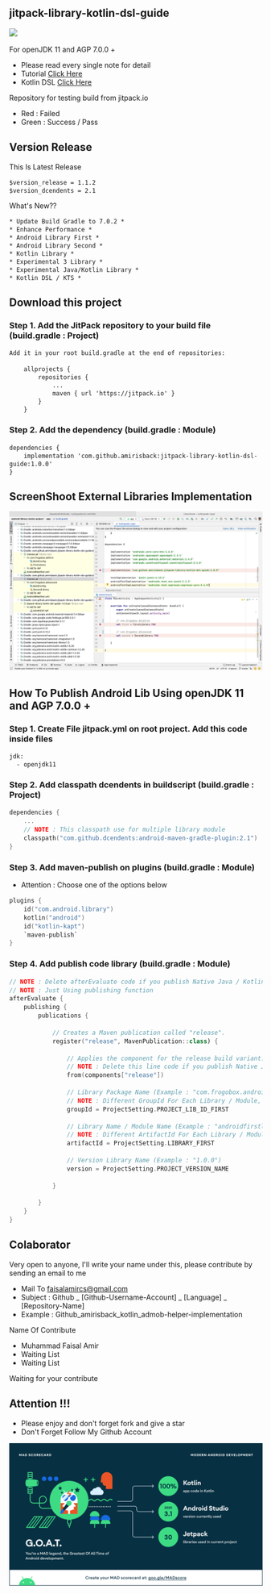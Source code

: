 ## jitpack-library-kotlin-dsl-guide
[![](https://jitpack.io/v/amirisback/jitpack-library-groovy-guide.svg?style=flat-square)](https://jitpack.io/#amirisback/jitpack-library-guide) <br>

For openJDK 11 and AGP 7.0.0 +
- Please read every single note for detail
- Tutorial [Click Here](https://github.com/amirisback/jitpack-library-groovy-guide#how-to-publish-android-lib-using-openjdk-11-and-agp-700-)
- Kotlin DSL [Click Here](https://github.com/amirisback/jitpack-library-kotlin-dsl-guide)

Repository for testing build from jitpack.io
- Red : Failed
- Green : Success / Pass

## Version Release
This Is Latest Release

    $version_release = 1.1.2
    $version_dcendents = 2.1

What's New??

    * Update Build Gradle to 7.0.2 *
    * Enhance Performance *
    * Android Library First *
    * Android Library Second *
    * Kotlin Library *
    * Experimental 3 Library *
    * Experimental Java/Kotlin Library *
    * Kotlin DSL / KTS *

## Download this project

### Step 1. Add the JitPack repository to your build file (build.gradle : Project)

    Add it in your root build.gradle at the end of repositories:

    	allprojects {
    		repositories {
    			...
    			maven { url 'https://jitpack.io' }
    		}
    	}

### Step 2. Add the dependency (build.gradle : Module)

    dependencies {
        implementation 'com.github.amirisback:jitpack-library-kotlin-dsl-guide:1.0.0'
    }

## ScreenShoot External Libraries Implementation

![ScreenShoot Apps](docs/image/result.png?raw=true)

## How To Publish Android Lib Using openJDK 11 and AGP 7.0.0 +

### Step 1. Create File jitpack.yml on root project. Add this code inside files

    jdk:
      - openjdk11

### Step 2. Add classpath dcendents in buildscript (build.gradle : Project)
```kotlin
dependencies {
    ...
    // NOTE : This classpath use for multiple library module
    classpath("com.github.dcendents:android-maven-gradle-plugin:2.1")
}
```

### Step 3. Add maven-publish on plugins (build.gradle : Module)
- Attention : Choose one of the options below

```kotlin
plugins {
    id("com.android.library")
    kotlin("android")
    id("kotlin-kapt")
    `maven-publish`
}
```
### Step 4. Add publish code library (build.gradle : Module)

```kotlin
// NOTE : Delete afterEvaluate code if you publish Native Java / Kotlin Library
// NOTE : Just Using publishing function
afterEvaluate {
    publishing {
        publications {

            // Creates a Maven publication called "release".
            register("release", MavenPublication::class) {

                // Applies the component for the release build variant.
                // NOTE : Delete this line code if you publish Native Java / Kotlin Library
                from(components["release"])

                // Library Package Name (Example : "com.frogobox.androidfirstlib")
                // NOTE : Different GroupId For Each Library / Module, So That Each Library Is Not Overwritten
                groupId = ProjectSetting.PROJECT_LIB_ID_FIRST

                // Library Name / Module Name (Example : "androidfirstlib")
                // NOTE : Different ArtifactId For Each Library / Module, So That Each Library Is Not Overwritten
                artifactId = ProjectSetting.LIBRARY_FIRST

                // Version Library Name (Example : "1.0.0")
                version = ProjectSetting.PROJECT_VERSION_NAME

            }

        }
    }
}
```


## Colaborator
Very open to anyone, I'll write your name under this, please contribute by sending an email to me

- Mail To faisalamircs@gmail.com
- Subject : Github _ [Github-Username-Account] _ [Language] _ [Repository-Name]
- Example : Github_amirisback_kotlin_admob-helper-implementation

Name Of Contribute
- Muhammad Faisal Amir
- Waiting List
- Waiting List

Waiting for your contribute

## Attention !!!
- Please enjoy and don't forget fork and give a star
- Don't Forget Follow My Github Account

![ScreenShoot Apps](docs/image/mad_score.png?raw=true)